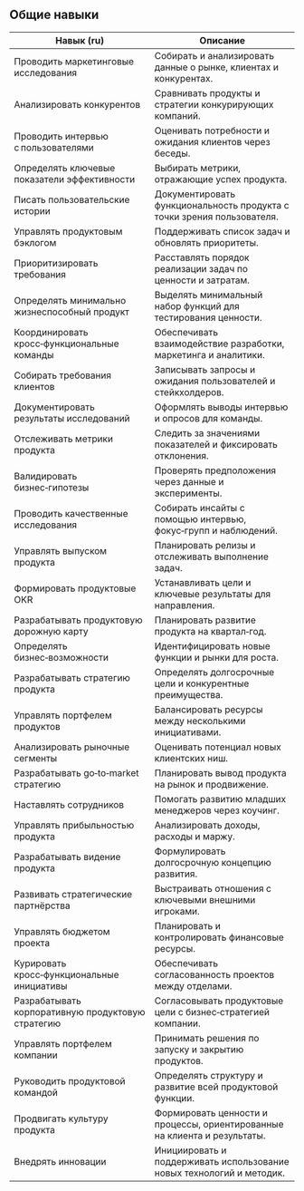 ## Общие навыки
| Навык (ru)                                   | Описание                                                               |
| -------------------------------------------- | ---------------------------------------------------------------------- |
| Проводить маркетинговые исследования         | Собирать и анализировать данные о рынке, клиентах и конкурентах.       |
| Анализировать конкурентов                    | Сравнивать продукты и стратегии конкурирующих компаний.                |
| Проводить интервью с пользователями          | Оценивать потребности и ожидания клиентов через беседы.                |
| Определять ключевые показатели эффективности | Выбирать метрики, отражающие успех продукта.                           |
| Писать пользовательские истории              | Документировать функциональность продукта с точки зрения пользователя. |
| Управлять продуктовым бэклогом               | Поддерживать список задач и обновлять приоритеты.                      |
| Приоритизировать требования                  | Расставлять порядок реализации задач по ценности и затратам.           |
| Определять минимально жизнеспособный продукт | Выделять минимальный набор функций для тестирования ценности.          |
| Координировать кросс‑функциональные команды  | Обеспечивать взаимодействие разработки, маркетинга и аналитики.        |
| Собирать требования клиентов            | Записывать запросы и ожидания пользователей и стейкхолдеров. |
| Документировать результаты исследований | Оформлять выводы интервью и опросов для команды.             |
| Отслеживать метрики продукта            | Следить за значениями показателей и фиксировать отклонения.  |
| Валидировать бизнес‑гипотезы        | Проверять предположения через данные и эксперименты.           |
| Проводить качественные исследования | Собирать инсайты с помощью интервью, фокус‑групп и наблюдений. |
| Управлять выпуском продукта         | Планировать релизы и отслеживать выполнение задач.             |
| Формировать продуктовые OKR              | Устанавливать цели и ключевые результаты для направления. |
| Разрабатывать продуктовую дорожную карту | Планировать развитие продукта на квартал‑год.             |
| Определять бизнес‑возможности            | Идентифицировать новые функции и рынки для роста.         |
| Разрабатывать стратегию продукта     | Определять долгосрочные цели и конкурентные преимущества. |
| Управлять портфелем продуктов        | Балансировать ресурсы между несколькими инициативами.     |
| Анализировать рыночные сегменты      | Оценивать потенциал новых клиентских ниш.                 |
| Разрабатывать go‑to‑market стратегию | Планировать вывод продукта на рынок и продвижение.        |
| Наставлять сотрудников               | Помогать развитию младших менеджеров через коучинг.       |
| Управлять прибыльностью продукта           | Анализировать доходы, расходы и маржу.                |
| Разрабатывать видение продукта             | Формулировать долгосрочную концепцию развития.        |
| Развивать стратегические партнёрства       | Выстраивать отношения с ключевыми внешними игроками.  |
| Управлять бюджетом проекта                 | Планировать и контролировать финансовые ресурсы.      |
| Курировать кросс‑функциональные инициативы | Обеспечивать согласованность проектов между отделами. |
| Разрабатывать корпоративную продуктовую стратегию | Согласовывать продуктовые цели с бизнес‑стратегией компании.              |
| Управлять портфелем компании                      | Принимать решения по запуску и закрытию продуктов.                        |
| Руководить продуктовой командой                   | Определять структуру и развитие всей продуктовой функции.                 |
| Продвигать культуру продукта                      | Формировать ценности и процессы, ориентированные на клиента и результаты. |
| Внедрять инновации                                | Инициировать и поддерживать использование новых технологий и методик.     |

